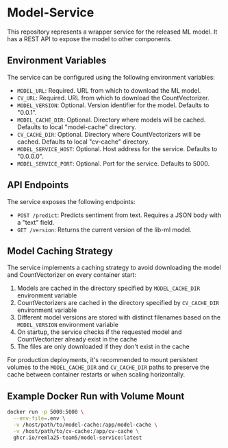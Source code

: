 # Model-Service

This repository represents a wrapper service for the released ML model. It has a REST API to
expose the model to other components.

## Environment Variables

The service can be configured using the following environment variables:

- `MODEL_URL`: Required. URL from which to download the ML model.
- `CV_URL`: Required. URL from which to download the CountVectorizer.
- `MODEL_VERSION`: Optional. Version identifier for the model. Defaults to "0.0.1".
- `MODEL_CACHE_DIR`: Optional. Directory where models will be cached. Defaults to local "model-cache" directory.
- `CV_CACHE_DIR`: Optional. Directory where CountVectorizers will be cached. Defaults to local "cv-cache" directory.
- `MODEL_SERVICE_HOST`: Optional. Host address for the service. Defaults to "0.0.0.0".
- `MODEL_SERVICE_PORT`: Optional. Port for the service. Defaults to 5000.

## API Endpoints

The service exposes the following endpoints:

- `POST /predict`: Predicts sentiment from text. Requires a JSON body with a "text" field.
- `GET /version`: Returns the current version of the lib-ml model.

## Model Caching Strategy

The service implements a caching strategy to avoid downloading the model and CountVectorizer on every container start:

1. Models are cached in the directory specified by `MODEL_CACHE_DIR` environment variable
2. CountVectorizers are cached in the directory specified by `CV_CACHE_DIR` environment variable
3. Different model versions are stored with distinct filenames based on the `MODEL_VERSION` environment variable
4. On startup, the service checks if the requested model and CountVectorizer already exist in the cache
5. The files are only downloaded if they don't exist in the cache

For production deployments, it's recommended to mount persistent volumes to the `MODEL_CACHE_DIR` and `CV_CACHE_DIR` paths to preserve the cache between container restarts or when scaling horizontally.

## Example Docker Run with Volume Mount

```bash
docker run -p 5000:5000 \
  --env-file=.env \
  -v /host/path/to/model-cache:/app/model-cache \
  -v /host/path/to/cv-cache:/app/cv-cache \
  ghcr.io/remla25-team5/model-service:latest
```